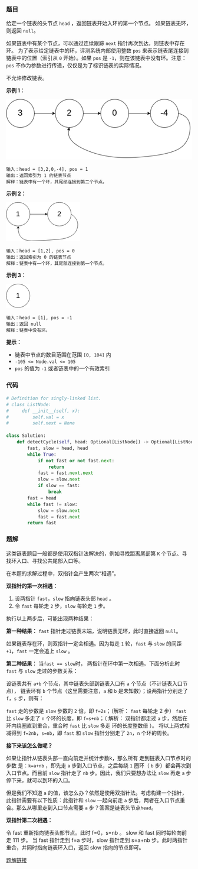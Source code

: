 ### 题目

给定一个链表的头节点  `head` ，返回链表开始入环的第一个节点。 如果链表无环，则返回 `null`。

如果链表中有某个节点，可以通过连续跟踪 `next` 指针再次到达，则链表中存在环。 为了表示给定链表中的环，评测系统内部使用整数 `pos` 来表示链表尾连接到链表中的位置（索引从 `0` 开始）。如果 `pos` 是 `-1`，则在该链表中没有环。注意：`pos` 不作为参数进行传递，仅仅是为了标识链表的实际情况。

不允许修改链表。

 
**示例 1：**

![img1](./images/142-1.png)

```
输入：head = [3,2,0,-4], pos = 1
输出：返回索引为 1 的链表节点
解释：链表中有一个环，其尾部连接到第二个节点。
```

**示例 2：**

![img2](./images/142-2.png)

```
输入：head = [1,2], pos = 0
输出：返回索引为 0 的链表节点
解释：链表中有一个环，其尾部连接到第一个节点。
```

**示例 3：**

![img3](./images/142-3.png)

```
输入：head = [1], pos = -1
输出：返回 null
解释：链表中没有环。
``` 

**提示：**

- 链表中节点的数目范围在范围 `[0, 104]` 内
- `-105 <= Node.val <= 105`
- `pos` 的值为 `-1` 或者链表中的一个有效索引

### 代码

```python
# Definition for singly-linked list.
# class ListNode:
#     def __init__(self, x):
#         self.val = x
#         self.next = None

class Solution:
    def detectCycle(self, head: Optional[ListNode]) -> Optional[ListNode]:
        fast, slow = head, head
        while True:
            if not fast or not fast.next:
                return
            fast = fast.next.next
            slow = slow.next
            if slow == fast:
                break
        fast = head
        while fast != slow:
            slow = slow.next
            fast = fast.next
        return fast
```

### 题解

这类链表题目一般都是使用双指针法解决的，例如寻找距离尾部第 `K` 个节点、寻找环入口、寻找公共尾部入口等。

在本题的求解过程中，双指针会产生两次“相遇”。

**双指针的第一次相遇：**
1. 设两指针 `fast`，`slow` 指向链表头部 `head` 。
2. 令 `fast` 每轮走 `2` 步，`slow` 每轮走 `1` 步。
   
执行以上两步后，可能出现两种结果：

**第一种结果：** `fast` 指针走过链表末端，说明链表无环，此时直接返回 `null`。

如果链表存在环，则双指针一定会相遇。因为每走 `1` 轮，`fast` 与 `slow` 的间距 `+1`，`fast` 一定会追上 `slow` 。

**第二种结果**： 当`fast == slow`时， 两指针在环中第一次相遇。下面分析此时 `fast` 与 `slow` 走过的步数关系：

设链表共有 `a+b` 个节点，其中链表头部到链表入口有 `a` 个节点（不计链表入口节点）， 链表环有 `b` 个节点（这里需要注意，`a` 和 `b` 是未知数）；设两指针分别走了 `f`，`s` 步，则有：

`fast` 走的步数是 `slow` 步数的 `2` 倍，即 `f=2s`；（解析： `fast` 每轮走 2 步）
`fast` 比 `slow` 多走了 `n` 个环的长度，即 `f=s+nb`；（ 解析： 双指针都走过 `a` 步，然后在环内绕圈直到重合，重合时 `fast` 比 `slow` 多走 环的长度整数倍 ）。
将以上两式相减得到 `f=2nb`，`s=nb`，即 `fast` 和 `slow` 指针分别走了 `2n`，`n` 个环的周长。

**接下来该怎么做呢？**

如果让指针从链表头部一直向前走并统计步数k，那么所有 走到链表入口节点时的步数 是：`k=a+nb` ，即先走 `a` 步到入口节点，之后每绕 `1` 圈环（ `b` 步）都会再次到入口节点。而目前 `slow` 指针走了 `nb` 步。因此，我们只要想办法让 `slow` 再走 `a` 步停下来，就可以到环的入口。

但是我们不知道 `a` 的值，该怎么办？依然是使用双指针法。考虑构建一个指针，此指针需要有以下性质：此指针和 `slow` 一起向前走 `a` 步后，两者在入口节点重合。那么从哪里走到入口节点需要 `a` 步？答案是链表头节点`head`。

**双指针第二次相遇：**

令 fast 重新指向链表头部节点。此时 f=0，s=nb 。
slow 和 fast 同时每轮向前走 111 步。
当 fast 指针走到 f=a 步时，slow 指针走到 s=a+nb 步。此时两指针重合，并同时指向链表环入口，返回 slow 指向的节点即可。


[题解链接](https://leetcode.cn/problems/linked-list-cycle-ii/solutions/12616/linked-list-cycle-ii-kuai-man-zhi-zhen-shuang-zhi-/)
